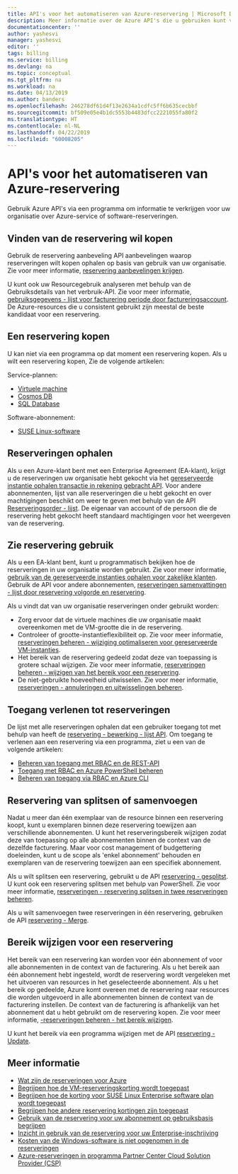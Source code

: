 ```yaml
---
title: API's voor het automatiseren van Azure-reservering | Microsoft Docs
description: Meer informatie over de Azure API's die u gebruiken kunt via een programma om reserveringsinformatie te verkrijgen.
documentationcenter: ''
author: yashesvi
manager: yashesvi
editor: ''
tags: billing
ms.service: billing
ms.devlang: na
ms.topic: conceptual
ms.tgt_pltfrm: na
ms.workload: na
ms.date: 04/13/2019
ms.author: banders
ms.openlocfilehash: 246278df61d4f13e2634a1cdfc5ff6b635cecbbf
ms.sourcegitcommit: bf509e05e4b1dc5553b4483dfcc2221055fa80f2
ms.translationtype: HT
ms.contentlocale: nl-NL
ms.lasthandoff: 04/22/2019
ms.locfileid: "60008205"
---
```

# <a name="apis-for-azure-reservation-automation"></a>API's voor het automatiseren van Azure-reservering

Gebruik Azure API's via een programma om informatie te verkrijgen voor uw organisatie over Azure-service of software-reserveringen.

## <a name="find-reservation-plans-to-buy"></a>Vinden van de reservering wil kopen

Gebruik de reservering aanbeveling API aanbevelingen waarop reserveringen wilt kopen ophalen op basis van gebruik van uw organisatie. Zie voor meer informatie, [reservering aanbevelingen krijgen](/rest/api/billing/enterprise/billing-enterprise-api-reserved-instance-recommendation).

U kunt ook uw Resourcegebruik analyseren met behulp van de Gebruiksdetails van het verbruik-API. Zie voor meer informatie, [gebruiksgegevens - lijst voor facturering periode door factureringsaccount](/rest/api/consumption/usagedetails/list#billingaccountusagedetailslistforbillingperiod). De Azure-resources die u consistent gebruikt zijn meestal de beste kandidaat voor een reservering.

## <a name="buy-a-reservation"></a>Een reservering kopen

U kan niet via een programma op dat moment een reservering kopen. Als u wilt een reservering kopen, Zie de volgende artikelen:

Service-plannen:
- [Virtuele machine](../virtual-machines/windows/prepay-reserved-vm-instances.md?toc=/azure/billing/TOC.json)
-  [Cosmos DB](../cosmos-db/cosmos-db-reserved-capacity.md?toc=/azure/billing/TOC.json)
- [SQL Database](../sql-database/sql-database-reserved-capacity.md?toc=/azure/billing/TOC.json)

Software-abonnement:
- [SUSE Linux-software](../virtual-machines/linux/prepay-suse-software-charges.md?toc=/azure/billing/TOC.json)

## <a name="get-reservations"></a>Reserveringen ophalen

Als u een Azure-klant bent met een Enterprise Agreement (EA-klant), krijgt u de reserveringen uw organisatie hebt gekocht via het [gereserveerde instantie ophalen transactie in rekening gebracht API](/rest/api/billing/enterprise/billing-enterprise-api-reserved-instance-charges). Voor andere abonnementen, lijst van alle reserveringen die u hebt gekocht en over machtigingen beschikt om weer te geven met behulp van de API [Reserveringsorder - lijst](/rest/api/reserved-vm-instances/reservationorder/list). De eigenaar van account of de persoon die de reservering hebt gekocht heeft standaard machtigingen voor het weergeven van de reservering.

## <a name="see-reservation-usage"></a>Zie reservering gebruik

Als u een EA-klant bent, kunt u programmatisch bekijken hoe de reserveringen in uw organisatie worden gebruikt. Zie voor meer informatie, [gebruik van de gereserveerde instanties ophalen voor zakelijke klanten](/rest/api/billing/enterprise/billing-enterprise-api-reserved-instance-usage). Gebruik de API voor andere abonnementen, [reserveringen samenvattingen - lijst door reservering volgorde en reservering](/rest/api/consumption/reservationssummaries/listbyreservationorderandreservation).

Als u vindt dat van uw organisatie reserveringen onder gebruikt worden:

- Zorg ervoor dat de virtuele machines die uw organisatie maakt overeenkomen met de VM-grootte die in de reservering.
- Controleer of grootte-instantieflexibiliteit op. Zie voor meer informatie, [reserveringen beheren - wijziging optimaliseren voor gereserveerde VM-instanties](billing-manage-reserved-vm-instance.md#change-optimize-setting-for-reserved-vm-instances).
- Het bereik van de reservering gedeeld zodat deze van toepassing is grotere schaal wijzigen. Zie voor meer informatie, [reserveringen beheren - wijzigen van het bereik voor een reservering](billing-manage-reserved-vm-instance.md#change-the-reservation-scope).
- De niet-gebruikte hoeveelheid uitwisselen. Zie voor meer informatie, [reserveringen - annuleringen en uitwisselingen beheren](billing-manage-reserved-vm-instance.md#cancellations-and-exchanges).

## <a name="give-access-to-reservations"></a>Toegang verlenen tot reserveringen

De lijst met alle reserveringen ophalen dat een gebruiker toegang tot met behulp van heeft de [reservering - bewerking - lijst API](/rest/api/reserved-vm-instances/reservationorder/list). Om toegang te verlenen aan een reservering via een programma, ziet u een van de volgende artikelen:

- [Beheren van toegang met RBAC en de REST-API](../role-based-access-control/role-assignments-rest.md)
- [Toegang met RBAC en Azure PowerShell beheren](../role-based-access-control/role-assignments-powershell.md)
- [Beheren van toegang via RBAC en Azure CLI](../role-based-access-control/role-assignments-cli.md)

## <a name="split-or-merge-reservation"></a>Reservering van splitsen of samenvoegen

Nadat u meer dan één exemplaar van de resource binnen een reservering koopt, kunt u exemplaren binnen deze reservering toewijzen aan verschillende abonnementen. U kunt het reserveringsbereik wijzigen zodat deze van toepassing op alle abonnementen binnen de context van de dezelfde facturering. Maar voor cost management of budgettering doeleinden, kunt u de scope als 'enkel abonnement' behouden en exemplaren van de reservering toewijzen aan een specifiek abonnement.

Als u wilt splitsen een reservering, gebruikt u de API [reservering - gesplitst](/rest/api/reserved-vm-instances/reservation/split). U kunt ook een reservering splitsen met behulp van PowerShell. Zie voor meer informatie, [reserveringen - reservering splitsen in twee reserveringen beheren](billing-manage-reserved-vm-instance.md#split-a-single-reservation-into-two-reservations).

Als u wilt samenvoegen twee reserveringen in één reservering, gebruiken de API [reservering - Merge](/rest/api/reserved-vm-instances/reservation/merge).

## <a name="change-scope-for-a-reservation"></a>Bereik wijzigen voor een reservering

Het bereik van een reservering kan worden voor één abonnement of voor alle abonnementen in de context van de facturering. Als u het bereik aan één abonnement hebt ingesteld, wordt de reservering wordt vergeleken met het uitvoeren van resources in het geselecteerde abonnement. Als u het bereik op gedeelde, Azure komt overeen met de reservering naar resources die worden uitgevoerd in alle abonnementen binnen de context van de facturering instellen. De context van de facturering is afhankelijk van het abonnement dat u hebt gebruikt om de reservering kopen. Zie voor meer informatie, [-reserveringen beheren - het bereik wijzigen](billing-manage-reserved-vm-instance.md#change-the-reservation-scope).

U kunt het bereik via een programma wijzigen met de API [reservering - Update](/rest/api/reserved-vm-instances/reservation/update).

## <a name="learn-more"></a>Meer informatie

- [Wat zijn de reserveringen voor Azure](billing-save-compute-costs-reservations.md)
- [Begrijpen hoe de VM-reserveringskorting wordt toegepast](billing-understand-vm-reservation-charges.md)
- [Begrijpen hoe de korting voor SUSE Linux Enterprise software plan wordt toegepast](billing-understand-suse-reservation-charges.md)
- [Begrijpen hoe andere reservering kortingen zijn toegepast](billing-understand-reservation-charges.md)
- [Gebruik van de reservering voor uw abonnement op gebruiksbasis begrijpen](billing-understand-reserved-instance-usage.md)
- [Inzicht in gebruik van de reservering voor uw Enterprise-inschrijving](billing-understand-reserved-instance-usage-ea.md)
- [Kosten van de Windows-software is niet opgenomen in de reserveringen](billing-reserved-instance-windows-software-costs.md)
- [Azure-reserveringen in programma Partner Center Cloud Solution Provider (CSP)](https://docs.microsoft.com/partner-center/azure-reservations)
